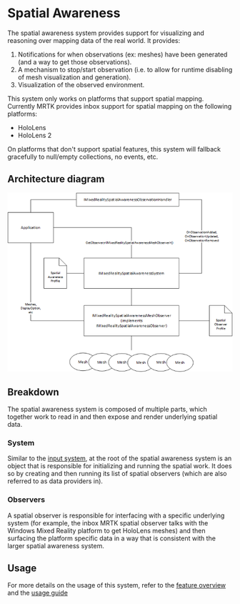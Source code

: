 # Spatial Awareness

The spatial awareness system provides support for visualizing and reasoning over mapping data of the real
world. It provides:

1. Notifications for when observations (ex: meshes) have been generated (and a way to get those observations).
2. A mechanism to stop/start observation (i.e. to allow for runtime disabling of mesh visualization and generation).
3. Visualization of the observed environment.

This system only works on platforms that support spatial mapping. Currently MRTK provides inbox support
for spatial mapping on the following platforms:

- HoloLens
- HoloLens 2

On platforms that don't support spatial features, this system will fallback gracefully to null/empty
collections, no events, etc.

## Architecture diagram

![](../Images/SpatialAwareness/SpatialAwarenessSystemArchitecture.png)

## Breakdown

The spatial awareness system is composed of multiple parts, which together work to read in and then
expose and render underlying spatial data.

### System

Similar to the [input system](InputSystem/Terminology.md), at the root of the spatial awareness system
is an object that is responsible for initializing and running the spatial work. It does so by creating
and then running its list of spatial observers (which are also referred to as data providers in).

### Observers

A spatial observer is responsible for interfacing with a specific underlying system (for example, the
inbox MRTK spatial observer talks with the Windows Mixed Reality platform to get HoloLens meshes) and
then surfacing the platform specific data in a way that is consistent with the larger spatial awareness
system.

## Usage

For more details on the usage of this system, refer to the
[feature overview](../SpatialAwareness/SpatialAwarenessGettingStarted.md) and the
[usage guide](../SpatialAwareness/UsageGuide.md)
